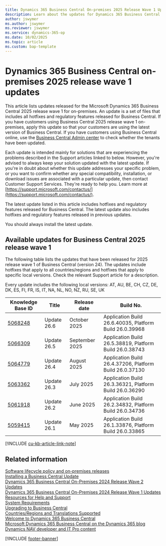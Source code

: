 ```yaml
---
title: Dynamics 365 Business Central On-premises 2025 Release Wave 1 Updates
description: Learn about the updates for Dynamics 365 Business Central 2025 release wave 1 on-premises deployments.
author: jswymer
ms.author: jswymer
ms.reviewer: jswymer
ms.service: dynamics-365-op
ms.date: 10/02/2025
ms.topic: article
ms.custom: bap-template
---
```

# Dynamics 365 Business Central on-premises 2025 release wave 1 updates

This article lists updates released for the Microsoft Dynamics 365 Business Central 2025 release wave 1 for on-premises. An update is a set of files that includes all hotfixes and regulatory features released for Business Central. If you have customers using Business Central 2025 release wave 1 on-premises, apply this update so that your customers are using the latest version of Business Central. If you have customers using Business Central online, use the [Business Central Admin center](../administration/tenant-admin-center.md) to check whether the tenants have been updated.  

Each update is intended mainly for solutions that are experiencing the problems described in the Support articles linked to below. However, you're advised to always keep your solution updated with the latest update. If you're in doubt about whether this update addresses your specific problem, or you want to confirm whether any special compatibility, installation, or download issues are associated with a particular update, then contact Customer Support Services. They're ready to help you. Learn more at [https://support.microsoft.com/contactus/](https://support.microsoft.com/contactus/).

The latest update listed in this article includes hotfixes and regulatory features released for Business Central. The latest update also includes hotfixes and regulatory features released in previous updates.  

You should always install the latest update.

## Available updates for Business Central 2025 release wave 1

The following table lists the updates that have been released for 2025 release wave 1 of Business Central (version 24). The updates include hotfixes that apply to all countries/regions and hotfixes that apply to specific local versions. Check the relevant Support article for a description.

Every update includes the following local versions: AT, AU, BE, CH, CZ, DE, DK, ES, FI, FR, IS, IT, NA, NL, NO, NZ, RU, SE, UK

|Knowledge Base ID|Title|Release date  |Build No. |
|-----------------|-----|--------------|----------|
|[5068248](https://support.microsoft.com/help/5068248)|Update 26.6 |October 2025|Application Build 26.6.40035, Platform Build 26.0.39968|
|[5066309](https://support.microsoft.com/help/5066309)|Update 26.5 |September 2025|Application Build 26.5.38819, Platform Build 26.0.38743|
|[5064779](https://support.microsoft.com/help/5064779)|Update 26.4 |August 2025|Application Build 26.4.37206, Platform Build 26.0.37130|
|[5063362](https://support.microsoft.com/help/5063362)|Update 26.3 |July 2025|Application Build 26.3.36321, Platform Build 26.0.36290|
|[5061918](https://support.microsoft.com/help/5061918)|Update 26.2 |June 2025|Application Build 26.2.34832, Platform Build 26.0.34736|
|[5059415](https://support.microsoft.com/help/5059415)|Update 26.1 |May 2025|Application Build 26.1.33876, Platform Build 26.0.33865|

[!INCLUDE [cu-kb-article-link-note](../includes/cu-kb-article-link-note.md)]

## Related information

[Software lifecycle policy and on-premises releases](../terms/lifecycle-policy-on-premises.md)  
[Installing a Business Central Update](../upgrade/upgrading-cumulative-update-v26.md)  
[Dynamics 365 Business Central On-Premises 2024 Release Wave 2 Updates](update-versions-25.md)  
[Dynamics 365 Business Central On-Premises 2024 Release Wave 1 Updates](update-versions-24.md)  
[Resources for Help and Support](../help-and-support.md)  
[System Requirements](system-requirements-business-central-v26.md)  
[Upgrading to Business Central](../upgrade/upgrading-to-business-central.md)  
[Countries/Regions and Translations Supported](../compliance/apptest-countries-and-translations.md)  
[Welcome to Dynamics 365 Business Central](/dynamics365/business-central/index)  
[Microsoft Dynamics 365 Business Central on the Dynamics 365 blog](https://www.microsoft.com/dynamics-365/blog/it-professional/product/dynamics-365-business-central/)  
[Dynamics NAV developer and IT Pro content](/dynamics-nav/index)

[!INCLUDE [footer-banner](../includes/footer-banner.md)]
